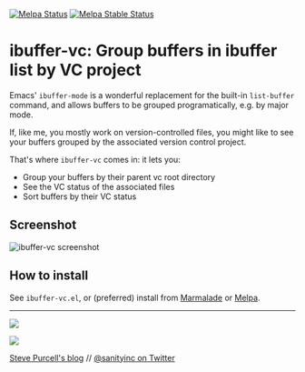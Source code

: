 [![Melpa Status](http://melpa.org/packages/ibuffer-vc-badge.svg)](http://melpa.org/#/ibuffer-vc)
[![Melpa Stable Status](http://stable.melpa.org/packages/ibuffer-vc-badge.svg)](http://stable.melpa.org/#/ibuffer-vc)

# ibuffer-vc: Group buffers in ibuffer list by VC project #

Emacs' `ibuffer-mode` is a wonderful replacement for the built-in
`list-buffer` command, and allows buffers to be grouped
programatically, e.g. by major mode.

If, like me, you mostly work on version-controlled files, you might
like to see your buffers grouped by the associated version control
project.

That's where `ibuffer-vc` comes in: it lets you:

* Group your buffers by their parent vc root directory
* See the VC status of the associated files
* Sort buffers by their VC status

## Screenshot ##

![ibuffer-vc screenshot](http://i.imgur.com/RUYRJ.png)

## How to install ##

See `ibuffer-vc.el`, or (preferred) install from [Marmalade][Marmalade] or [Melpa][Melpa].


[Melpa]: http://melpa.org "Melpa"
[Marmalade]: http://marmalade-repo.org "Marmalade"


<hr>

[![](http://api.coderwall.com/purcell/endorsecount.png)](http://coderwall.com/purcell)

[![](http://www.linkedin.com/img/webpromo/btn_liprofile_blue_80x15.png)](http://uk.linkedin.com/in/stevepurcell)

[Steve Purcell's blog](http://www.sanityinc.com/) // [@sanityinc on Twitter](https://twitter.com/sanityinc)
